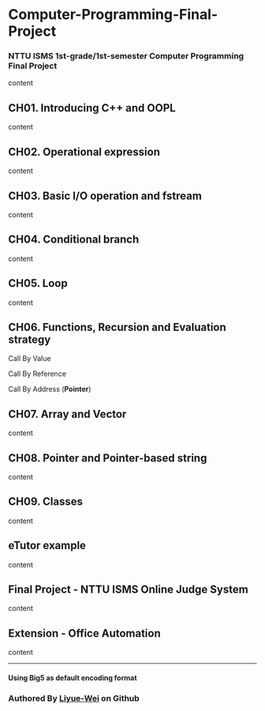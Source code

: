 # Computer-Programming-Final-Project
### NTTU ISMS 1st-grade/1st-semester Computer Programming Final Project 
content

## CH01. Introducing C++ and OOPL
content

## CH02. Operational expression
content

## CH03. Basic I/O operation and fstream
content

## CH04. Conditional branch
content

## CH05. Loop
content

## CH06. Functions, Recursion and Evaluation strategy
Call By Value

Call By Reference

Call By Address (**Pointer**)

## CH07. Array and Vector
content

## CH08. Pointer and Pointer-based string
content

## CH09. Classes
content

## eTutor example
content

## Final Project - NTTU ISMS Online Judge System
content

## Extension - Office Automation
content

---
#### **Using Big5 as default encoding format**
### Authored By [Liyue-Wei](https://github.com/Liyue-Wei) on Github
